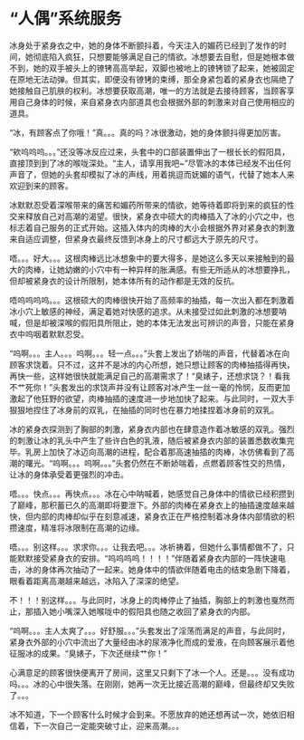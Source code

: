 # “人偶”系统服务

冰身处于紧身衣之中，她的身体不断颤抖着，今天注入的媚药已经到了发作的时间，她彻底陷入疯狂，只想要能够满足自己的情欲。冰想要去自慰，但是她根本做不到，她的双手被头上的镣铐高高举起，双脚也被地上的镣铐锁了起来，她被固定在原地无法动弹。但其实，即便没有镣铐的束缚，那全身紧包着的紧身衣也隔绝了她接触自己肌肤的权利。冰想要获取高潮，唯一的方法就是去接待顾客，当顾客享用自己身体的时候，来自紧身衣内部道具也会根据外部的刺激来对自己使用相应的道具。

“冰，有顾客点了你哦！”真。。。真的吗？冰很激动，她的身体颤抖得更加厉害。

“欸呜呜呜。。。”还没等冰反应过来，头套中的口部装置伸出了一根长长的假阳具，直接顶到到了冰的喉咙深处。“主人，请享用我吧~”尽管冰的本体已经发不出任何声音了，但她的头套却模拟了冰的声线，用着挑逗而妩媚的语气，代替了她本人来欢迎到来的顾客。

冰默默忍受着深喉带来的痛苦和媚药所带来的情欲，她等待着即将到来的疯狂的性交来释放自己对高潮的渴望。很快，紧身衣中硕大的肉棒插入了冰的小穴之中，也标志着自己服务的正式开始。这插入体内的肉棒的大小会根据外界对紧身衣的刺激来自适应调整，但紧身衣最终反馈到冰身上的尺寸都远大于原先的尺寸。

唔。。。好大。。。这根肉棒远比冰想象中的要大得多，是她这么多天以来接触到的最大的肉棒，让她幼嫩的小穴中有一种异样的胀满感。有些无所适从的冰想要挣扎，但却被紧身衣的设计所限制，她本体所有的动作都是无效的反抗。

唔呜呜呜呜。。。这根硕大的肉棒很快开始了高频率的抽插，每一次出入都在刺激着冰小穴上敏感的神经，满足着她对快感的追求。从未接受过如此刺激的冰想要呐喊，但是却被深喉的假阳具所阻止，她的本体无法发出可辨识的声音，只能在紧身衣中呜咽着默默忍受。

“呜啊。。。主人。。。呜啊。。。轻一点。。。”头套上发出了娇喘的声音，代替着冰在向顾客求饶着。只不过，这并不是冰的内心所想，她只想让顾客的肉棒抽插得再快，再快一些，这样她很快就能满足自己的高潮需求了！“臭婊子，还想求饶？！看我不艹死你！”头套发出的求饶声并没有让顾客对冰产生一丝一毫的怜悯，反而更加激起了他狂野的欲望，肉棒抽插的速度进一步地加快了起来。与此同时，一双大手狠狠地捏住了冰身前的双乳，在抽插的同时也在暴力地揉捏着冰身前的双乳。

冰的紧身衣探测到了胸部的刺激，紧身衣内部也在肆意造作着冰敏感的双乳。强烈的刺激让冰的乳头中产生了些许白色的乳液，随后被紧身衣内部的装置悉数收集完毕。乳房上加快了冰迈向高潮的进程，配合着那高速抽插的肉棒，冰仿佛看到了高潮的曙光。“呜啊。。。呜啊。。。”头套仍然在不断娇喘着，点燃着顾客性交的热情，让冰的身体承受着更强烈的冲击。

唔。。。快点。。。再快点。。。冰在心中呐喊着，她感觉自己身体中的情欲已经积攒到了巅峰，那积蓄已久的高潮即将要泄下。外部的肉棒在紧身衣上的抽插速度越来越快，但内部的肉棒却似乎在刻意减速，紧身衣正在严格控制着冰身体内部情欲的积攒速度，精准将冰限制在高潮的边缘。

唔。。。别这样。。。求求你。。。让我去吧。。。冰祈祷着，但她什么事情都做不了，只能默默接受紧身衣的安排。“呜呜呜呜！！！！”伴随着紧身衣内部的一阵快速电击，冰的身体再次抽动了一起来。她身体中的情欲伴随着电击的结束急剧下降着，眼看着距离高潮越来越远，冰陷入了深深的绝望。

不！！！别这样。。。与此同时，冰身上的肉棒停止了抽插，胸部上的刺激也戛然而止，那插入她小嘴深入她喉咙中的假阳具也随之收回了紧身衣的内部。

“呜啊。。。主人太爽了。。。好舒服。。。”头套发出了淫荡而满足的声音，与此同时，紧身衣外部的小穴中流出了大量经由冰的尿液净化而成的爱液，在向顾客展示着他征服冰的成果。“臭婊子，下次还继续艹你！”

心满意足的顾客很快便离开了房间，这里又只剩下了冰一个人。还是。。。没有成功吗。。。冰的心中很失落。在刚刚，她再一次无比接近高潮的巅峰，但最终却又失败了。。。

冰不知道，下一个顾客什么时候才会到来。不愿放弃的她还想再试一次，她依旧相信着，下一次自己一定能突破寸止，迎来高潮。。。 

